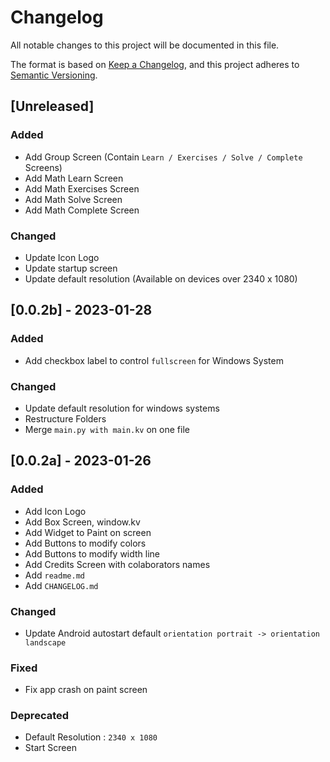 # Changelog

All notable changes to this project will be documented in this file.

The format is based on [Keep a Changelog](https://keepachangelog.com/en/1.0.0/),
and this project adheres to [Semantic Versioning](https://semver.org/spec/v2.0.0.html).

## [Unreleased]
### Added
- Add Group Screen (Contain `Learn / Exercises / Solve / Complete` Screens)
- Add Math Learn Screen
- Add Math Exercises Screen
- Add Math Solve Screen
- Add Math Complete Screen

### Changed
- Update Icon Logo
- Update startup screen
- Update default resolution (Available on devices over 2340 x 1080)

## [0.0.2b] - 2023-01-28
### Added
- Add checkbox label to control `fullscreen` for Windows System

### Changed
- Update default resolution for windows systems
- Restructure Folders
- Merge `main.py with main.kv` on one file

## [0.0.2a] - 2023-01-26
### Added
- Add Icon Logo
- Add Box Screen, window.kv
- Add Widget to Paint on screen
- Add Buttons to modify colors
- Add Buttons to modify width line
- Add Credits Screen with colaborators names
- Add `readme.md`
- Add `CHANGELOG.md`

### Changed
- Update Android autostart default `orientation portrait -> orientation landscape`

### Fixed
- Fix app crash on paint screen

### Deprecated
- Default Resolution : `2340 x 1080`
- Start Screen